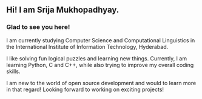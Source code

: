 <!--
### Hi there 👋

**sri-ja/sri-ja** is a ✨ _special_ ✨ repository because its `README.md` (this file) appears on your GitHub profile.

Here are some ideas to get you started:

- 🔭 I’m currently working on ...
- 🌱 I’m currently learning ...
- 👯 I’m looking to collaborate on ...
- 🤔 I’m looking for help with ...
- 💬 Ask me about ...
- 📫 How to reach me: ...
- 😄 Pronouns: ...
- ⚡ Fun fact: ...
-->

## Hi! I am Srija Mukhopadhyay.

### Glad to see you here!

I am currently studying Computer Science and Computational Linguistics in the International Institute of Information Technology, Hyderabad. 

I like solving fun logical puzzles and learning new things.
Currently, I am learning Python, C and C++, while also trying to improve my overall coding skills.

I am new to the world of open source development and would to learn more in that regard! Looking forward to working on exciting projects! 

